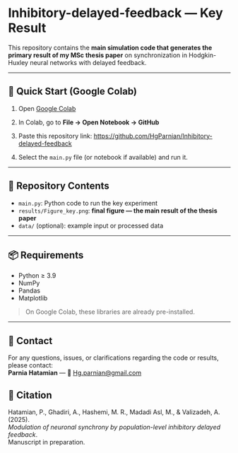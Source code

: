 # Inhibitory-delayed-feedback — Key Result

This repository contains the **main simulation code that generates the primary result of my MSc thesis paper** on synchronization in Hodgkin-Huxley neural networks with delayed feedback.

---

## 🚀 Quick Start (Google Colab)
1. Open [Google Colab](https://colab.research.google.com/)
2. In Colab, go to **File → Open Notebook → GitHub**
3. Paste this repository link:
https://github.com/HgParnian/Inhibitory-delayed-feedback

4. Select the `main.py` file (or notebook if available) and run it.

---

## 📂 Repository Contents
- `main.py`: Python code to run the key experiment  
- `results/Figure_key.png`: **final figure — the main result of the thesis paper**  
- `data/` (optional): example input or processed data  

---

## 📦 Requirements
- Python ≥ 3.9  
- NumPy  
- Pandas  
- Matplotlib  

> On Google Colab, these libraries are already pre-installed.  

---

## 📧 Contact
For any questions, issues, or clarifications regarding the code or results, please contact:  
**Parnia Hatamian** — 📩 Hg.parnian@gmail.com

## 📖 Citation
Hatamian, P., Ghadiri, A., Hashemi, M. R., Madadi Asl, M., & Valizadeh, A. (2025).  
*Modulation of neuronal synchrony by population-level inhibitory delayed feedback*.  
Manuscript in preparation.
